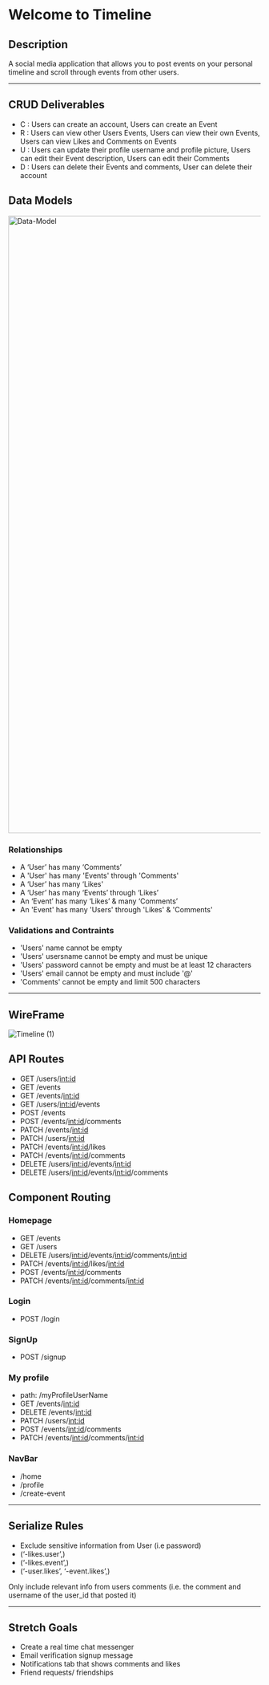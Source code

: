 # Welcome to Timeline

## Description

A social media application that allows you to post events on your personal timeline and scroll through events from other users.

---

## CRUD Deliverables

- C : Users can create an account, Users can create an Event
- R : Users can view other Users Events, Users can view their own Events, Users can view Likes and Comments on Events
- U : Users can update their profile username and profile picture, Users can edit their Event description, Users can edit their Comments
- D : Users can delete their Events and comments, User can delete their account

## Data Models



<img width="1231" alt="Data-Model" src="https://github.com/Idalisvaladez/timeline-project/assets/139524475/21f76dfa-47f8-43f5-917c-005c67ddcda6">




### Relationships

- A ‘User’ has many ‘Comments’
- A 'User' has many 'Events' through 'Comments'
- A ‘User’ has many ‘Likes'
- A ‘User’ has many ‘Events’ through ‘Likes’
- An ‘Event’ has many ‘Likes’ & many ‘Comments’
- An 'Event' has many 'Users' through 'Likes' & 'Comments'

### Validations and Contraints

- 'Users' name cannot be empty
- 'Users' usersname cannot be empty and must be unique
- 'Users' password cannot be empty and must be at least 12 characters
- 'Users' email cannot be empty and must include '@'
- 'Comments' cannot be empty and limit 500 characters

---

## WireFrame

![Timeline (1)](https://github.com/Idalisvaladez/timeline-project/assets/139524475/ccc8d726-f8e5-4cc4-970d-873326451bbf)



## API Routes

- GET /users/<int:id>
- GET /events
- GET /events/<int:id>
- GET /users/<int:id>/events
- POST /events
- POST /events/<int:id>/comments
- PATCH /events/<int:id>
- PATCH /users/<int:id>
- PATCH /events/<int:id>/likes
- PATCH /events/<int:id>/comments
- DELETE /users/<int:id>/events/<int:id>
- DELETE /users/<int:id>/events/<int:id>/comments


## Component Routing
### Homepage
- GET /events
- GET /users
- DELETE /users/<int:id>/events/<int:id>/comments/<int:id>
- PATCH /events/<int:id>/likes/<int:id>
- POST /events/<int:id>/comments
- PATCH /events/<int:id>/comments/<int:id>

### Login
- POST /login

### SignUp
- POST /signup

### My profile
- path: /myProfileUserName
- GET /events/<int:id>
- DELETE /events/<int:id>
- PATCH /users/<int:id>
- POST /events/<int:id>/comments
- PATCH /events/<int:id>/comments/<int:id>

### NavBar
- /home
- /profile
- /create-event

---

## Serialize Rules

- Exclude sensitive information from User (i.e password)
- (‘-likes.user’,)
- (‘-likes.event’,)
- (‘-user.likes’, ‘-event.likes’,)
  
Only include relevant info from users comments (i.e. the comment and username of the user_id that posted it)


---

## Stretch Goals

- Create a real time chat messenger
- Email verification signup message
- Notifications tab that shows comments and likes
- Friend requests/ friendships
